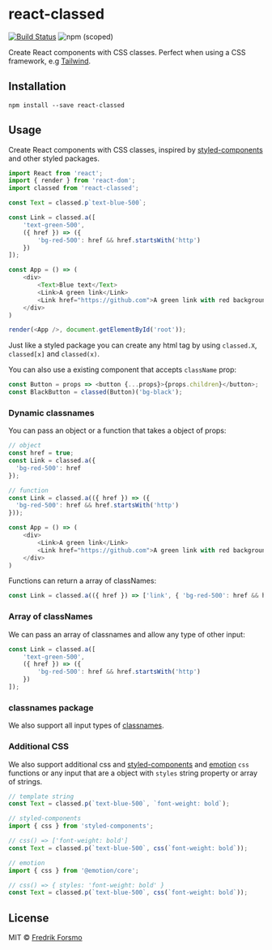 # react-classed

[![Build Status](https://github.com/frozzare/react-classed/workflows/test/badge.svg)](https://github.com/personnummer/js/actions)
![npm (scoped)](https://img.shields.io/npm/v/react-classed)


Create React components with CSS classes. Perfect when using a CSS framework, e.g [Tailwind](https://tailwindcss.com/).

## Installation

```
npm install --save react-classed
```

## Usage

Create React components with CSS classes, inspired by [styled-components](https://styled-components.com/) and other styled packages.

```js
import React from 'react';
import { render } from 'react-dom';
import classed from 'react-classed';

const Text = classed.p`text-blue-500`;

const Link = classed.a([
    'text-green-500',
    ({ href }) => ({
        'bg-red-500': href && href.startsWith('http')
    })
]);

const App = () => (
    <div>
        <Text>Blue text</Text>
        <Link>A green link</Link>
        <Link href="https://github.com">A green link with red background</Link>
    </div>
)

render(<App />, document.getElementById('root'));
```

Just like a styled package you can create any html tag by using `classed.X`, `classed[x]` and `classed(x)`.

You can also use a existing component that accepts `className` prop:

```js
const Button = props => <button {...props}>{props.children}</button>;
const BlackButton = classed(Button)('bg-black');
```

### Dynamic classnames

You can pass an object or a function that takes a object of props:

```js
// object
const href = true;
const Link = classed.a({
  'bg-red-500': href
});

// function
const Link = classed.a(({ href }) => ({
  'bg-red-500': href && href.startsWith('http')
}));

const App = () => (
    <div>
        <Link>A green link</Link>
        <Link href="https://github.com">A green link with red background</Link>
    </div>
)
```

Functions can return a array of classNames:

```js
const Link = classed.a(({ href }) => ['link', { 'bg-red-500': href && href.startsWith('http') }]);
```

### Array of classNames

We can pass an array of classnames and allow any type of other input:

```js
const Link = classed.a([
    'text-green-500',
    ({ href }) => ({
        'bg-red-500': href && href.startsWith('http')
    })
]);
```

### classnames package

We also support all input types of [classnames](https://jedwatson.github.io/classnames/).

### Additional CSS

We also support additional css and [styled-components](https://styled-components.com/) and [emotion](https://emotion.sh/) `css` functions or any input that are a object with `styles` string property or array of strings.

```js
// template string
const Text = classed.p(`text-blue-500`, `font-weight: bold`);

// styled-components
import { css } from 'styled-components';

// css() => ['font-weight: bold']
const Text = classed.p(`text-blue-500`, css(`font-weight: bold`));

// emotion
import { css } from '@emotion/core';

// css() => { styles: 'font-weight: bold' }
const Text = classed.p(`text-blue-500`, css(`font-weight: bold`));
```

## License

MIT © [Fredrik Forsmo](https://github.com/frozzare)
